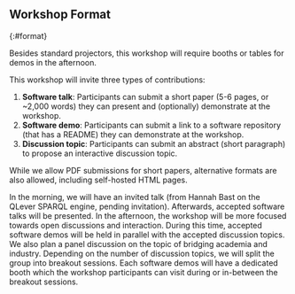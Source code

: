 ## Workshop Format
{:#format}

<!-- The intended mix of events, such as paper presentations, invited talks, panels, demos, and general discussion (either a tentative tabular schedule or a one paragraph summary).
We welcome workshops with an innovative structure and a diverse programme that attracts various types of contributions and ensures rich interactions. -->

Besides standard projectors, this workshop will require booths or tables for demos in the afternoon.

This workshop will invite three types of contributions:

1. **Software talk**: Participants can submit a short paper (5-6 pages, or ~2,000 words) they can present and (optionally) demonstrate at the workshop.
2. **Software demo**: Participants can submit a link to a software repository (that has a README) they can demonstrate at the workshop.
3. **Discussion topic**: Participants can submit an abstract (short paragraph) to propose an interactive discussion topic.

While we allow PDF submissions for short papers, alternative formats are also allowed, including self-hosted HTML pages.

In the morning, we will have an invited talk (from Hannah Bast on the QLever SPARQL engine, pending invitation).
Afterwards, accepted software talks will be presented.
In the afternoon, the workshop will be more focused towards open discussions and interaction.
During this time, accepted software demos will be held in parallel with the accepted discussion topics.
We also plan a panel discussion on the topic of bridging academia and industry.
Depending on the number of discussion topics, we will split the group into breakout sessions.
Each software demos will have a dedicated booth which the workshop participants can visit during or in-between the breakout sessions.
